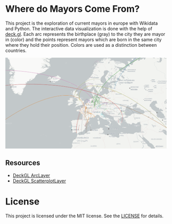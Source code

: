 # Where do Mayors Come From?
This project is the exploration of current mayors in europe with Wikidata and Python. The interactive data visualization is done with the help of [deck.gl](http://uber.github.io/deck.gl/#/). Each arc represents the birthplace (gray) to the city they are mayor in (color) and the points represent mayors which are born in the same city where they hold their position. Colors are used as a distinction between countries.

![screen](screen.png)

## Resources 
- [DeckGL ArcLayer](https://github.com/uber/deck.gl/blob/master/docs/layers/arc-layer.md)
- [DeckGL ScatterplotLayer](https://github.com/uber/deck.gl/blob/master/docs/layers/scatterplot-layer.md)

# License 
This project is licensed under the MIT license. See the [LICENSE](LICENSE) for details.
